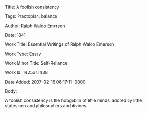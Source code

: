 Title:  A foolish consistency

Tags:   Practopian, balance

Author: Ralph Waldo Emerson

Date:   1841

Work Title: Essential Writings of Ralph Waldo Emerson

Work Type: Essay

Work Minor Title: Self-Reliance

Work Id: 1425341438

Date Added: 2007-02-16 06:17:11 -0800

Body: 

A foolish consistency is the hobgoblin of little minds, adored by little statesmen and philosophers and divines.

